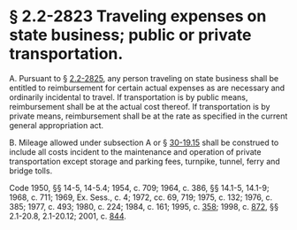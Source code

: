 # § 2.2-2823 Traveling expenses on state business; public or private transportation.

<p>A. Pursuant to § <a href='http://law.lis.virginia.gov/vacode/2.2-2825/'>2.2-2825</a>, any person traveling on state business shall be entitled to reimbursement for certain actual expenses as are necessary and ordinarily incidental to travel. If transportation is by public means, reimbursement shall be at the actual cost thereof. If transportation is by private means, reimbursement shall be at the rate as specified in the current general appropriation act.</p><p>B. Mileage allowed under subsection A or § <a href='http://law.lis.virginia.gov/vacode/30-19.15/'>30-19.15</a> shall be construed to include all costs incident to the maintenance and operation of private transportation except storage and parking fees, turnpike, tunnel, ferry and bridge tolls.</p><p>Code 1950, §§ 14-5, 14-5.4; 1954, c. 709; 1964, c. 386, §§ 14.1-5, 14.1-9; 1968, c. 711; 1969, Ex. Sess., c. 4; 1972, cc. 69, 719; 1975, c. 132; 1976, c. 385; 1977, c. 493; 1980, c. 224; 1984, c. 161; 1995, c. <a href='http://lis.virginia.gov/cgi-bin/legp604.exe?951+ful+CHAP0358'>358</a>; 1998, c. <a href='http://lis.virginia.gov/cgi-bin/legp604.exe?981+ful+CHAP0872'>872</a>, §§ 2.1-20.8, 2.1-20.12; 2001, c. <a href='http://lis.virginia.gov/cgi-bin/legp604.exe?011+ful+CHAP0844'>844</a>.</p>